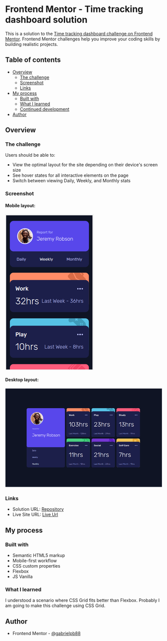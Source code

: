 # Frontend Mentor - Time tracking dashboard solution

This is a solution to the [Time tracking dashboard challenge on Frontend Mentor](https://www.frontendmentor.io/challenges/time-tracking-dashboard-UIQ7167Jw). Frontend Mentor challenges help you improve your coding skills by building realistic projects. 

## Table of contents

- [Overview](#overview)
  - [The challenge](#the-challenge)
  - [Screenshot](#screenshot)
  - [Links](#links)
- [My process](#my-process)
  - [Built with](#built-with)
  - [What I learned](#what-i-learned)
  - [Continued development](#continued-development)
- [Author](#author)


## Overview

### The challenge

Users should be able to:

- View the optimal layout for the site depending on their device's screen size
- See hover states for all interactive elements on the page
- Switch between viewing Daily, Weekly, and Monthly stats

### Screenshot

#### Mobile layout:
![](./screenshots/img.png)

#### Desktop layout:
![img.png](./screenshots/img-desktop.png)

### Links

- Solution URL: [Repository](https://github.com/gabrielpb88/frontendmentor/tree/time-tracking-dashboard-component)
- Live Site URL: [Live Url](https://gabrielpb88.github.io/time-tracking-dashboard-component)
  
## My process

### Built with

- Semantic HTML5 markup
- Mobile-first workflow
- CSS custom properties
- Flexbox
- JS Vanilla

### What I learned

I understood a scenario where CSS Grid fits better than Flexbox.
Probably I am going to make this challenge using CSS Grid.

## Author

- Frontend Mentor - [@gabrielpb88](https://www.frontendmentor.io/profile/gabrielpb88)